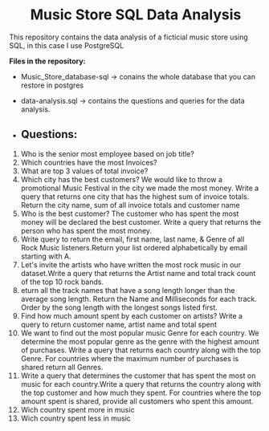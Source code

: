 <h1 align="center"><b>Music Store SQL Data Analysis</b></h1>

This repository contains the data analysis of a ficticial music store using SQL, in this case I use PostgreSQL

**Files in the repository:**
* Music_Store_database-sql -> conains the whole database that you can restore in postgres
* data-analysis.sql -> contains the questions and queries for the data analysis.

* ## **Questions:**
1. Who is the senior most employee based on job title?
2. Which countries have the most Invoices?
3. What are top 3 values of total invoice?
4. Which city has the best customers? We would like to throw a promotional Music Festival in the city we made the most money. 
Write a query that returns one city that has the highest sum of invoice totals. 
Return the city name, sum of all invoice totals and customer name
5. Who is the best customer? The customer who has spent the most money will be declared the best customer. 
Write a query that returns the person who has spent the most money.
6. Write query to return the email, first name, last name, & 
Genre of all Rock Music listeners.Return your list ordered 
alphabetically by email starting with A.
7. Let's invite the artists who have written the most rock music in our 
dataset.Write a query that returns the Artist name and total 
track count of the top 10 rock bands.
8. eturn all the track names that have a song length longer than the average
song length. Return the Name and Milliseconds for each track. 
Order by the song length with the longest songs listed first.
9. Find how much amount spent by each customer on artists? 
Write a query to return customer name, artist name and total spent
10. We want to find out the most popular music Genre for 
each country. We determine the most popular genre as the genre 
with the highest amount of purchases. Write a query that 
returns each country along with the top Genre. For countries where 
the maximum number of purchases is shared return all Genres.
11. Write a query that determines the customer that has spent the 
most on music for each country.Write a query that returns the 
country along with the top customer and how much they spent. 
For countries where the top amount spent is shared, provide 
all customers who spent this amount.
12. Wich country spent more in music
13. Wich country spent less in music
